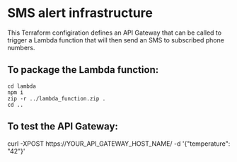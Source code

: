 # SMS alert infrastructure

This Terraform configiration defines an API Gateway that can be called to trigger a Lambda function that will then send an SMS to subscribed phone numbers.

## To package the Lambda function:

```
cd lambda
npm i
zip -r ../lambda_function.zip .
cd ..
```

## To test the API Gateway:

curl -XPOST https://YOUR_API_GATEWAY_HOST_NAME/ -d '{"temperature": "42"}'
